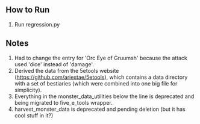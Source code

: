 ## How to Run
1. Run regression.py

## Notes
1. Had to change the entry for 'Orc Eye of Gruumsh' because the attack used 'dice' instead of 'damage'.
2. Derived the data from the 5etools website  (https://github.com/ariestae/5etools), which contains a data directory with a set of bestiaries (which were combined into one big file for simplicity).
3. Everything in the monster_data_utilities below the line is deprecated and being migrated to five_e_tools wrapper.
4. harvest_monster_data is deprecated and pending deletion (but  it has cool stuff in it?)